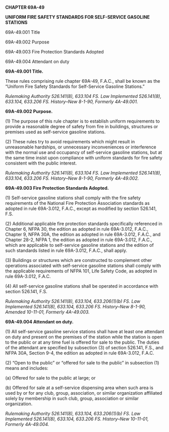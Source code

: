 ﻿**CHAPTER 69A-49**

**UNIFORM FIRE SAFETY STANDARDS FOR SELF-SERVICE GASOLINE STATIONS**

69A-49.001 	Title

69A-49.002 	Purpose

69A-49.003 	Fire Protection Standards Adopted

69A-49.004 	Attendant on duty

**69A-49.001 Title.**

These rules comprising rule chapter 69A-49, F.A.C., shall be known as the “Uniform Fire Safety Standards for Self-Service Gasoline Stations.”

*Rulemaking Authority 526.141(8), 633.104 FS. Law Implemented 526.141(8), 633.104, 633.206 FS. History–New 8-1-90, Formerly 4A-49.001.*

**69A-49.002 Purpose.**

(1) The purpose of this rule chapter is to establish uniform requirements to provide a reasonable degree of safety from fire in buildings, structures or premises used as self-service gasoline stations.

(2) These rules try to avoid requirements which might result in unreasonable hardships, or unnecessary inconveniences or interference with the normal use and occupancy of self-service gasoline stations, but at the same time insist upon compliance with uniform standards for fire safety consistent with the public interest.

*Rulemaking Authority 526.141(8), 633.104 FS. Law Implemented 526.141(8), 633.104, 633.206 FS. History–New 8-1-90, Formerly 4A-49.002.*

**69A-49.003 Fire Protection Standards Adopted.**

(1) Self-service gasoline stations shall comply with the fire safety requirements of the National Fire Protection Association standards as adopted in rule 69A-3.012, F.A.C., except as modified by section 526.141, F.S.

(2) Additional applicable fire protection standards specifically referenced in Chapter 6, NFPA 30, the edition as adopted in rule 69A-3.012, F.A.C., Chapter 9, NFPA 30A, the edition as adopted in rule 69A-3.012, F.A.C., and Chapter 28-2, NFPA 1, the edition as adopted in rule 69A-3.012, F.A.C., which are applicable to self-service gasoline stations and the edition of such standards listed in rule 69A-3.012, F.A.C., shall apply.

(3) Buildings or structures which are constructed to complement other operations associated with self-service gasoline stations shall comply with the applicable requirements of NFPA 101, Life Safety Code, as adopted in rule 69A-3.012, F.A.C.

(4) All self-service gasoline stations shall be operated in accordance with section 526.141, F.S.

*Rulemaking Authority 526.141(8), 633.104, 633.206(1)(b) FS. Law Implemented 526.141(8), 633.104, 633.206 FS. History–New 8-1-90, Amended 10-11-01, Formerly 4A-49.003.*

**69A-49.004 Attendant on duty.**

(1) All self-service gasoline service stations shall have at least one attendant on duty and present on the premises of the station while the station is open to the public or at any time fuel is offered for sale to the public. The duties of the attendant are specified by subsection (3) of section 526.141, F.S., and NFPA 30A, Section 9-4, the edition as adopted in rule 69A-3.012, F.A.C.

(2) “Open to the public” or “offered for sale to the public” in subsection (1) means and includes:

(a) Offered for sale to the public at large; or 

(b) Offered for sale at a self-service dispensing area when such area is used by or for any club, group, association, or similar organization affiliated solely by membership in such club, group, association or similar organization.

*Rulemaking Authority 526.141(8), 633.104, 633.206(1)(b) FS. Law Implemented 526.141(8), 633.104, 633.206 FS. History–New 10-11-01, Formerly 4A-49.004.*
